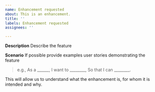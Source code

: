 ```yaml
---
name: Enhancement requested
about: This is an enhancement.
title: ''
labels: Enhancement requested
assignees: ''

---
```


**Description**
Describe the feature

**Scenario**
If possible provide examples user stories demonstrating the feature

> e.g., As a ______, I want to ________, So that I can ________.

This will allow us to understand what the enhancement is, for whom it is intended and why.
